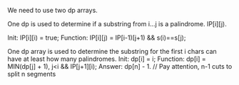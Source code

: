 We need to use two dp arrays.

One dp is used to determine if a substring from i...j is a palindrome. 
IP[i][j).

Init: IP[i][i) = true;
Function: IP[i][j) = IP[i-1)[j+1) && s(i)==s[j);

One dp array is used to determine the substring for the first i chars can have at least how many palindromes.
Init: dp[i] = i;
Function: dp[i] = MIN(dp[j] + 1), j<i && IP[j+1][i);
Answer: dp[n] - 1. // Pay attention, n-1 cuts to split n segments

